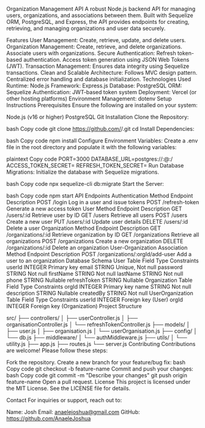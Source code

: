 Organization Management API
A robust Node.js backend API for managing users, organizations, and associations between them. Built with Sequelize ORM, PostgreSQL, and Express, the API provides endpoints for creating, retrieving, and managing organizations and user data securely.

Features
User Management:
Create, retrieve, update, and delete users.
Organization Management:
Create, retrieve, and delete organizations.
Associate users with organizations.
Secure Authentication:
Refresh token-based authentication.
Access token generation using JSON Web Tokens (JWT).
Transaction Management:
Ensures data integrity using Sequelize transactions.
Clean and Scalable Architecture:
Follows MVC design pattern.
Centralized error handling and database initialization.
Technologies Used
Runtime: Node.js
Framework: Express.js
Database: PostgreSQL
ORM: Sequelize
Authentication: JWT-based token system
Deployment: Vercel (or other hosting platforms)
Environment Management: dotenv
Setup Instructions
Prerequisites
Ensure the following are installed on your system:

Node.js (v16 or higher)
PostgreSQL
Git
Installation
Clone the Repository:

bash
Copy code
git clone https://github.com/<your-username>/<repo-name>.git
cd <repo-name>
Install Dependencies:

bash
Copy code
npm install
Configure Environment Variables: Create a .env file in the root directory and populate it with the following variables:

plaintext
Copy code
PORT=3000
DATABASE_URL=postgres://<username>:<password>@<host>:<port>/<dbname>
ACCESS_TOKEN_SECRET=<your-access-token-secret>
REFRESH_TOKEN_SECRET=<your-refresh-token-secret>
Run Database Migrations: Initialize the database with Sequelize migrations.

bash
Copy code
npx sequelize-cli db:migrate
Start the Server:

bash
Copy code
npm start
API Endpoints
Authentication
Method	Endpoint	Description
POST	/login	Log in a user and issue tokens
POST	/refresh-token	Generate a new access token
User
Method	Endpoint	Description
GET	/users/:id	Retrieve user by ID
GET	/users	Retrieve all users
POST	/users	Create a new user
PUT	/users/:id	Update user details
DELETE	/users/:id	Delete a user
Organization
Method	Endpoint	Description
GET	/organizations/:id	Retrieve organization by ID
GET	/organizations	Retrieve all organizations
POST	/organizations	Create a new organization
DELETE	/organizations/:id	Delete an organization
User-Organization Association
Method	Endpoint	Description
POST	/organizations/:orgId/add-user	Add a user to an organization
Database Schema
User Table
Field	Type	Constraints
userId	INTEGER	Primary key
email	STRING	Unique, Not null
password	STRING	Not null
firstName	STRING	Not null
lastName	STRING	Not null
phone	STRING	Nullable
refreshToken	STRING	Nullable
Organization Table
Field	Type	Constraints
orgId	INTEGER	Primary key
name	STRING	Not null
description	STRING	Nullable
createdBy	STRING	Not null
UserOrganization Table
Field	Type	Constraints
userId	INTEGER	Foreign key (User)
orgId	INTEGER	Foreign key (Organization)
Project Structure

src/
├── controllers/
│   ├── userController.js
│   ├── organisationController.js
│   └── refreshTokenController.js
├── models/
│   ├── user.js
│   ├── organisation.js
│   └── userOrganisation.js
├── config/
│   └── db.js
├── middleware/
│   └── authMiddleware.js
├── utils/
│   └── utility.js
├── app.js
├── routes.js
└── server.js
Contributing
Contributions are welcome! Please follow these steps:

Fork the repository.
Create a new branch for your feature/bug fix:
bash
Copy code
git checkout -b feature-name
Commit and push your changes:
bash
Copy code
git commit -m "Describe your changes"
git push origin feature-name
Open a pull request.
License
This project is licensed under the MIT License. See the LICENSE file for details.

Contact
For inquiries or support, reach out to:

Name: Josh
Email: anaelejoshua@gmail.com
GitHub: https://github.com/AnaeleJoshua
